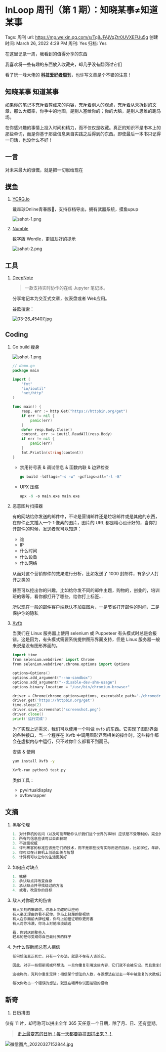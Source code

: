 # InLoop 周刊（第 1 期）：知晓某事≠知道某事

Tags: 周刊
url: https://mp.weixin.qq.com/s/Tq8JFAjVqZtr0UVXEFUu5g
创建时间: March 26, 2022 4:29 PM
周刊: Yes
归档: Yes

在这里记录一周，我看到的值得分享的东西

我喜欢将一些有趣的东西放入收藏夹，却几乎没有翻阅过它们

看了阮一峰大佬的 **[科技爱好者周刊](https://www.ruanyifeng.com/blog/weekly/)**，也许写文章是个不错的注意！

## 知晓某事 知道某事

如果你的笔记本充斥着剪藏来的内容，充斥着别人的观点，充斥着从未拆封的文章，那么大概率，你手中的地图，是别人塞给你的；你的大脑，是别人思维的跑马场。

在你感兴趣的事情上投入时间和精力，而不仅仅是收藏。真正的知识不是书本上的那些单词，而是你基于那些信息亲自实践之后得到的东西。即使最后一本书只记得一句话，也没什么不好！

## 一言

对未来最大的慷慨，就是把一切献给现在

## 摸鱼

1. [YORG.io](https://yorg.io/)
   
    戴森球Online青春版🤣，支持存档导出，拥有武器系统，摸鱼upup
    
    ![sshot-1.png](InLoop%20%E5%91%A8%E5%88%8A%EF%BC%88%E7%AC%AC%201%20%E6%9C%9F%EF%BC%89%EF%BC%9A%E7%9F%A5%E6%99%93%E6%9F%90%E4%BA%8B=%CC%B8%E7%9F%A5%E9%81%93%E6%9F%90%E4%BA%8B%20cdab21931e404496b30fabe3b984aab4/sshot-1.png)
    
2. [Numble](https://codepen.io/grum/full/rNGQZXB)
   
    数字版 Wordle，更加友好的提示
    
    ![sshot-2.png](InLoop%20%E5%91%A8%E5%88%8A%EF%BC%88%E7%AC%AC%201%20%E6%9C%9F%EF%BC%89%EF%BC%9A%E7%9F%A5%E6%99%93%E6%9F%90%E4%BA%8B=%CC%B8%E7%9F%A5%E9%81%93%E6%9F%90%E4%BA%8B%20cdab21931e404496b30fabe3b984aab4/sshot-2.png)
    

## 工具

1. [DeepNote](https://deepnote.com/)
   
    > 一款支持实时协作的在线 Jupyter 笔记本。
    > 
    
    分享笔记本为交互式文章，仪表盘或者 Web应用。
    
    [谷歌搜索](https://deepnote.com/@zzzzls/Demo-M3ztGGCoTtisj5GPiuwKTQ)：
    
    ![03-26_45407.jpg](InLoop%20%E5%91%A8%E5%88%8A%EF%BC%88%E7%AC%AC%201%20%E6%9C%9F%EF%BC%89%EF%BC%9A%E7%9F%A5%E6%99%93%E6%9F%90%E4%BA%8B=%CC%B8%E7%9F%A5%E9%81%93%E6%9F%90%E4%BA%8B%20cdab21931e404496b30fabe3b984aab4/03-26_45407.jpg)
    

## Coding

1. Go build 瘦身
   
    ![sshot-1.png](InLoop%20%E5%91%A8%E5%88%8A%EF%BC%88%E7%AC%AC%201%20%E6%9C%9F%EF%BC%89%EF%BC%9A%E7%9F%A5%E6%99%93%E6%9F%90%E4%BA%8B=%CC%B8%E7%9F%A5%E9%81%93%E6%9F%90%E4%BA%8B%20cdab21931e404496b30fabe3b984aab4/sshot-1%201.png)
    
    ```go
    // demo.go
    package main
    
    import (
    	"fmt"
    	"io/ioutil"
    	"net/http"
    )
    
    func main() {
    	resp, err := http.Get("https://httpbin.org/get")
    	if err != nil {
    		panic(err)
    	}
    	defer resp.Body.Close()
    	content, err := ioutil.ReadAll(resp.Body)
    	if err != nil {
    		panic(err)
    	}
    	fmt.Println(string(content))
    }
    ```
    
    - 禁用符号表 & 调试信息 & 函数内联 & 边界检查
      
        ```go
        go build -ldflags="-s -w" -gcflags=all="-l -B"
        ```
        
    - UPX 压缩
      
        ```go
        upx -9 -o main.exe main.exe
        ```
        
    
2. 恶意图片扫描器
   
    有的网站给你发送的邮件中，不论是营销邮件还是垃圾邮件或是其他的东西，在邮件正文插入一个 1 像素的图片，图片的 URL 都是精心设计好的，当你打开邮件的时候，发送者就可以知道：
    
    - 谁
    - IP
    - 什么时间
    - 什么设备
    - 什么网络
    
    从而对这个营销邮件的效果进行分析，比如发送了 1000 封邮件，有多少人打开之类的
    
    甚至可以挖出你的兴趣，比如给你发不同的邮件主题，购物的，创业的，培训班的等等，看你都打开了哪些，给你打上标签...
    
    所以现在一般的邮件客户端默认不加载图片，一是节省打开邮件的时间，二是保护你的隐私
    
3. [Xvfb](https://mp.weixin.qq.com/s/U-o58Bi0B7kMocwxqlptfA)
   
    当我们在 Linux 服务器上使用 selenium 或 Puppeteer 有头模式时总是会报错。这是因为，有头模式需要系统提供图形界面支持，但是 Linux 服务器一般来说是没有图形界面的。
    
    ```go
    import time
    from selenium.webdriver import Chrome
    from selenium.webdriver.chrome.options import Options
    
    options=Options()
    options.add_argument("--no-sandbox")
    options.add_argument("--disable-dev-shm-usage")
    options.binary_location = "/usr/bin/chromium-browser"
    
    driver = Chrome(chrome_options=options, executable_path='./chromedriver')
    driver.get('https://httpbin.org/get')
    time.sleep(2)
    driver.save_screenshot('screenshot.png')
    driver.close()
    print('运行完成')
    ```
    
    为了实现上述需求，我们可以使用一个叫做 `Xvfb` 的东西。它实现了图形界面的各种接口，当一个程序在 Xvfb 中调用图形界面相关的操作时，这些操作都会在虚拟内存中运行，只不过你什么都看不到而已。
    
    安装 & 使用
    
    ```bash
    yum install Xvfb -y
    
    Xvfb-run python3 test.py
    ```
    
    类似工具：
    
    - pyvirtualdisplay
    - xvfbwrapper

## 文摘

1. 黑客伦理
   
    ```go
    1. 对计算机的访问（以及可能帮助你认识我们这个世界的事物）应该是不受限制的，完全的，任何人都有动手尝试的权利
    2. 所有的信息应该可以自由获取
    3. 不迷信权威
    4. 评判黑客的标准应该是它们的技术，而不是那些没有实际用途的指标，比如学位，年龄，种族或职位
    5. 你可以在计算机上创造出美与智慧
    6. 计算机可以让你的生活更美好
    ```
    
1. 如何应对缺点
   
    ```go
    1. 嘴硬
    2. 承认缺点并改变自身
    3. 承认缺点并寻找绕过的方法
    4. 或者，改变你的目标
    ```
    
2. 敌人对你最大的伤害
   
    ```go
    有人尖刻的嘲讽你，你马上尖酸的回应他
    有人毫无理由的看不起你，你马上轻蔑的鄙视他
    有人在你面前大肆炫耀，你马上加倍证明你更厉害
    有人对你冷漠，你马上对他冷淡疏远
    
    看，你讨厌的那些人
    轻易的把你变成你自己最讨厌的样子
    ```
    
3. 为什么假新闻总有人相信
   
    ```go
    任何想法真正死亡，只有一个办法，就是不在有人谈论它。
    
    因此，对于一些假新闻或坏想法，一旦你重复引用这些内容，它们就不会被忘记。而且重复的次数越多，人们越有可能去相信它
    
    这被称为，克利尔重复定律：相信某个想法的人数，与该想法在过去一年中被重复的次数成正比，即使该想法是明显错误的
    
    每次你攻击一个错误的想法，就是在喂养你试图摧毁的怪物
    ```
    

## 新奇

 1. 日历拼图

仅有 11 片，却号称可以拼出全年 365 天任意一个日期，除了月、日、还有星期。

> [史上最变态的日历！每一天都要靠拼图拼出来？！](https://www.bilibili.com/video/BV1Eb4y177Hs)
> 

![微信图片_20220327152844.jpg](InLoop%20%E5%91%A8%E5%88%8A%EF%BC%88%E7%AC%AC%201%20%E6%9C%9F%EF%BC%89%EF%BC%9A%E7%9F%A5%E6%99%93%E6%9F%90%E4%BA%8B=%CC%B8%E7%9F%A5%E9%81%93%E6%9F%90%E4%BA%8B%20cdab21931e404496b30fabe3b984aab4/%E5%BE%AE%E4%BF%A1%E5%9B%BE%E7%89%87_20220327152844.jpg)